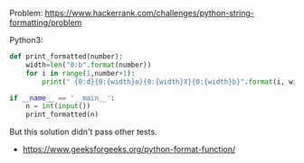 Problem: https://www.hackerrank.com/challenges/python-string-formatting/problem

Python3:

```python
def print_formatted(number):
    width=len("0:b".format(number))
    for i in range(1,number+1):
        print(" {0:d}{0:{width}o}{0:{width}X}{0:{width}b}".format(i, width=width))

if __name__ == '__main__':
    n = int(input())
    print_formatted(n)
```
But this solution didn't pass other tests. 



- https://www.geeksforgeeks.org/python-format-function/
